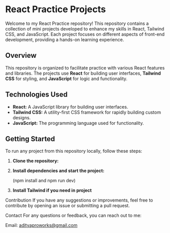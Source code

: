 # React Practice Projects

Welcome to my React Practice repository! This repository contains a collection of mini projects developed to enhance my skills in React, Tailwind CSS, and JavaScript. Each project focuses on different aspects of front-end development, providing a hands-on learning experience.

## Overview

This repository is organized to facilitate practice with various React features and libraries. The projects use **React** for building user interfaces, **Tailwind CSS** for styling, and **JavaScript** for logic and functionality.

## Technologies Used

- **React:** A JavaScript library for building user interfaces.
- **Tailwind CSS:** A utility-first CSS framework for rapidly building custom designs.
- **JavaScript:** The programming language used for functionality.

## Getting Started

To run any project from this repository locally, follow these steps:

1. **Clone the repository:**

2. **Install dependencies and start the project:**


    (npm install and npm run dev)

4. **Install Tailwind if you need in project**

Contribution
If you have any suggestions or improvements, feel free to contribute by opening an issue or submitting a pull request.

Contact
For any questions or feedback, you can reach out to me:

Email: adityaproworks@gmail.com
